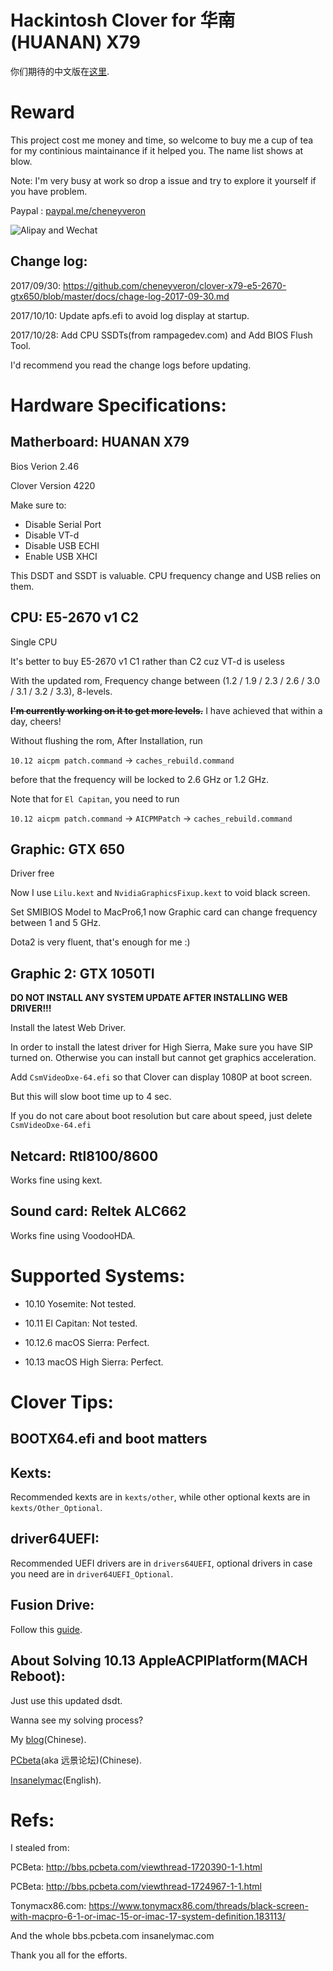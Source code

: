 # Hackintosh Clover for 华南(HUANAN) X79

你们期待的中文版在[这里](https://github.com/cheneyveron/clover-x79-e5-2670-gtx650/blob/master/docs/读我.md).

# Reward

This project cost me money and time, so welcome to buy me a cup of tea for my continious maintainance if it helped you. The name list shows at blow.

Note: I'm very busy at work so drop a issue and try to explore it yourself if you have problem.

Paypal : [paypal.me/cheneyveron](https://paypal.me/cheneyveron)

![Alipay and Wechat](https://github.com/cheneyveron/clover-x79-e5-2670-gtx650/blob/master/docs/IMG_0112.jpg)

## Change log:

2017/09/30: https://github.com/cheneyveron/clover-x79-e5-2670-gtx650/blob/master/docs/chage-log-2017-09-30.md

2017/10/10: Update apfs.efi to avoid log display at startup.

2017/10/28: Add CPU SSDTs(from rampagedev.com) and Add BIOS Flush Tool.

I'd recommend you read the change logs before updating.

# Hardware Specifications:

## Matherboard: HUANAN X79

Bios Verion 2.46

Clover Version 4220

Make sure to:

- Disable Serial Port
- Disable VT-d
- Disable USB ECHI
- Enable USB XHCI

This DSDT and SSDT is valuable. CPU frequency change and USB relies on them.

## CPU: E5-2670 v1 C2

Single CPU

It's better to buy E5-2670 v1 C1 rather than C2 cuz VT-d is useless

With the updated rom, Frequency change between (1.2 / 1.9 / 2.3 / 2.6 / 3.0 / 3.1 / 3.2 / 3.3), 8-levels.

~~**I'm currently working on it to get more levels.**~~ I have achieved that within a day, cheers!

Without flushing the rom, After Installation, run

`10.12 aicpm patch.command` -> `caches_rebuild.command`

before that the frequency will be locked to 2.6 GHz or 1.2 GHz.

Note that for `El Capitan`, you need to run

`10.12 aicpm patch.command` -> `AICPMPatch` -> `caches_rebuild.command`

## Graphic: GTX 650

Driver free

Now I use `Lilu.kext` and `NvidiaGraphicsFixup.kext` to void black screen.

Set SMIBIOS Model to MacPro6,1 now Graphic card can change frequency between 1 and 5 GHz.

Dota2 is very fluent, that's enough for me :)

## Graphic 2: GTX 1050TI

**DO NOT INSTALL ANY SYSTEM UPDATE AFTER INSTALLING WEB DRIVER!!!**

Install the latest Web Driver.

In order to install the latest driver for High Sierra, Make sure you have SIP turned on. Otherwise you can install but cannot get graphics acceleration.

Add `CsmVideoDxe-64.efi` so that Clover can display 1080P at boot screen.

But this will slow boot time up to 4 sec.

If you do not care about boot resolution but care about speed, just delete `CsmVideoDxe-64.efi`

## Netcard: Rtl8100/8600

Works fine using kext.

## Sound card: Reltek ALC662

Works fine using VoodooHDA.

# Supported Systems:

- 10.10 Yosemite: Not tested.

- 10.11 El Capitan: Not tested.

- 10.12.6 macOS Sierra: Perfect.

- 10.13 macOS High Sierra: Perfect.

# Clover Tips:

## BOOTX64.efi and boot matters

## Kexts:

Recommended kexts are in `kexts/other`, while other optional kexts are in `kexts/Other_Optional`.

## driver64UEFI:

Recommended UEFI drivers are in `drivers64UEFI`, optional drivers in case you need are in `driver64UEFI_Optional`.

## Fusion Drive:

Follow this [guide](https://github.com/cheneyveron/clover-x79-e5-2670-gtx650/blob/master/docs/fusion-drive-set-up.md).

## About Solving 10.13 AppleACPIPlatform(MACH Reboot):

Just use this updated dsdt.

Wanna see my solving process?

My [blog](https://www.itmanbu.com/appleacpiplatform.html)(Chinese).

[PCbeta](http://bbs.pcbeta.com/viewthread-1753833-1-1.html)(aka 远景论坛)(Chinese).

[Insanelymac](http://www.insanelymac.com/forum/topic/326200-new-possibilities-for-x79-appleacpiplatform-panic)(English).

# Refs:

I stealed from:

PCBeta: http://bbs.pcbeta.com/viewthread-1720390-1-1.html

PCBeta: http://bbs.pcbeta.com/viewthread-1724967-1-1.html

Tonymacx86.com: https://www.tonymacx86.com/threads/black-screen-with-macpro-6-1-or-imac-15-or-imac-17-system-definition.183113/

And the whole bbs.pcbeta.com insanelymac.com

Thank you all for the efforts.
